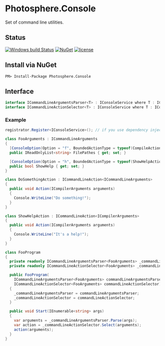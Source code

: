 # Photosphere.Console
Set of command line utilities.

## Status
[![Windows build Status](https://ci.appveyor.com/api/projects/status/github/sunloving/photosphere-console?retina=true&svg=true)](https://ci.appveyor.com/project/sunloving/photosphere-console)
[![NuGet](https://img.shields.io/nuget/v/Photosphere.Console.svg)](https://www.nuget.org/packages/Photosphere.Console/)
[![license](https://img.shields.io/github/license/mashape/apistatus.svg?maxAge=2592000)](https://github.com/sunloving/photosphere-console/blob/master/LICENSE)

## Install via NuGet
```
PM> Install-Package Photosphere.Console
```

## Interface
``` C#
interface ICommandLineArgumentsParser<T> : IConsoleService where T : ICommandLineArguments
interface ICommandLineActionSelector<T> : IConsoleService where T : ICommandLineArguments
```

### Example
``` C#
registrator.Register<IConsoleService>(); // if you use dependency injection, you can register services by common interface
```
``` C# 
class FooArguments : ICommandLineArguments
{
  [ConsoleOption(Option = "f", BoundedActionType = typeof(CompileAction))]
  public IReadOnlyList<string> FilePathes { get; set; }

  [ConsoleOption(Option = "h", BoundedActionType = typeof(ShowHelpAction))]
  public bool ShowHelp { get; set; }
}
```
``` C#
class DoSomethingAction : ICommandLineAction<ICommandLineArguments>
{
  public void Action(ICompilerArguments arguments)
  {
    Console.WriteLine("Do something!");
  }
}
```
``` C#
class ShowHelpAction : ICommandLineAction<ICompilerArguments>
{
  public void Action(ICompilerArguments arguments)
  {
    Console.WriteLine("It's a help!");
  }
}
```
``` C#
class FooProgram
{
  private readonly ICommandLineArgumentsParser<FooArguments> _commandLineArgumentsParser;
  private readonly ICommandLineActionSelector<FooArguments> _commandLineActionSelector;

  public FooProgram(
    ICommandLineArgumentsParser<FooArguments> commandLineArgumentsParser,
    ICommandLineActionSelector<FooArguments> commandLineActionSelector)
  {
    _commandLineArgumentsParser = commandLineArgumentsParser;
    _commandLineActionSelector = commandLineActionSelector;
  }

  public void Start(IEnumerable<string> args)
  {
    var arguments = _commandLineArgumentsParser.Parse(args);
    var action = _commandLineActionSelector.Select(arguments);
    action(arguments);
  }
}
```
